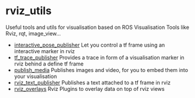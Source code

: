 # rviz_utils
Useful tools and utils for visualisation based on ROS Visualisation Tools like Rviz, rqt, image_view...

- [interactive_pose_publisher](interactive_pose_publisher/README.md) Let you control a tf frame using an interactive marker in rviz
- [tf_trace_publisher](tf_trace_publisher/README.md) Provides a trace in form of a visualisation marker in rviz behind a define tf frame 
- [publish_media](publish_media/README.md) Publishes images and video, for you to embed them into your visualisation
- [rviz_text_publisher](rviz_text_publisher/README.md) Publishes a text attached to a tf frame in rviz
- [rviz_overlays](rviz_overlays/README.md) Rviz Plugins to overlay data on top of rviz views
